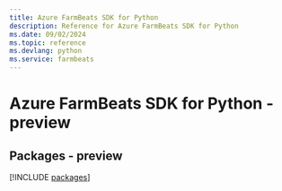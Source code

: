 ```yaml
---
title: Azure FarmBeats SDK for Python
description: Reference for Azure FarmBeats SDK for Python
ms.date: 09/02/2024
ms.topic: reference
ms.devlang: python
ms.service: farmbeats
---
```

# Azure FarmBeats SDK for Python - preview
## Packages - preview
[!INCLUDE [packages](farmbeats-index.md)]